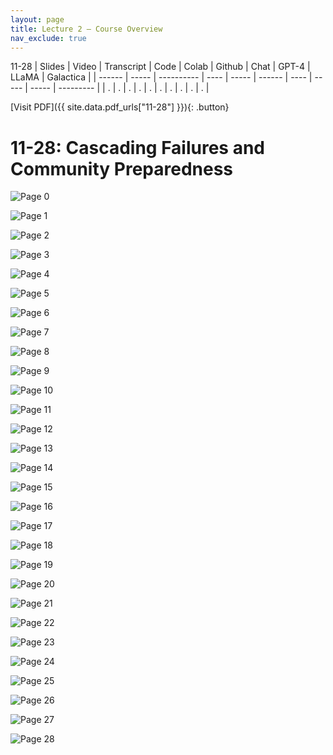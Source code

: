 ```yaml
---
layout: page
title: Lecture 2 – Course Overview
nav_exclude: true
---
```

11-28
| Slides | Video | Transcript | Code | Colab | Github | Chat | GPT-4 | LLaMA | Galactica |
| ------ | ----- | ---------- | ---- | ----- | ------ | ---- | ----- | ----- | --------- |
| .      | .     | .          | .    | .     | .      | .    | .     | .     | .          |

[Visit PDF]({{ site.data.pdf_urls["11-28"] }}){: .button}



# 11-28: Cascading Failures and Community Preparedness

![Page 0]( /CivEng112/assets/slides/11-28/11-28_Lecture.pdf-page0.png )

![Page 1]( /CivEng112/assets/slides/11-28/11-28_Lecture.pdf-page1.png )

![Page 2]( /CivEng112/assets/slides/11-28/11-28_Lecture.pdf-page2.png )

![Page 3]( /CivEng112/assets/slides/11-28/11-28_Lecture.pdf-page3.png )

![Page 4]( /CivEng112/assets/slides/11-28/11-28_Lecture.pdf-page4.png )

![Page 5]( /CivEng112/assets/slides/11-28/11-28_Lecture.pdf-page5.png )

![Page 6]( /CivEng112/assets/slides/11-28/11-28_Lecture.pdf-page6.png )

![Page 7]( /CivEng112/assets/slides/11-28/11-28_Lecture.pdf-page7.png )

![Page 8]( /CivEng112/assets/slides/11-28/11-28_Lecture.pdf-page8.png )

![Page 9]( /CivEng112/assets/slides/11-28/11-28_Lecture.pdf-page9.png )

![Page 10]( /CivEng112/assets/slides/11-28/11-28_Lecture.pdf-page10.png )

![Page 11]( /CivEng112/assets/slides/11-28/11-28_Lecture.pdf-page11.png )

![Page 12]( /CivEng112/assets/slides/11-28/11-28_Lecture.pdf-page12.png )

![Page 13]( /CivEng112/assets/slides/11-28/11-28_Lecture.pdf-page13.png )

![Page 14]( /CivEng112/assets/slides/11-28/11-28_Lecture.pdf-page14.png )

![Page 15]( /CivEng112/assets/slides/11-28/11-28_Lecture.pdf-page15.png )

![Page 16]( /CivEng112/assets/slides/11-28/11-28_Lecture.pdf-page16.png )

![Page 17]( /CivEng112/assets/slides/11-28/11-28_Lecture.pdf-page17.png )

![Page 18]( /CivEng112/assets/slides/11-28/11-28_Lecture.pdf-page18.png )

![Page 19]( /CivEng112/assets/slides/11-28/11-28_Lecture.pdf-page19.png )

![Page 20]( /CivEng112/assets/slides/11-28/11-28_Lecture.pdf-page20.png )

![Page 21]( /CivEng112/assets/slides/11-28/11-28_Lecture.pdf-page21.png )

![Page 22]( /CivEng112/assets/slides/11-28/11-28_Lecture.pdf-page22.png )

![Page 23]( /CivEng112/assets/slides/11-28/11-28_Lecture.pdf-page23.png )

![Page 24]( /CivEng112/assets/slides/11-28/11-28_Lecture.pdf-page24.png )

![Page 25]( /CivEng112/assets/slides/11-28/11-28_Lecture.pdf-page25.png )

![Page 26]( /CivEng112/assets/slides/11-28/11-28_Lecture.pdf-page26.png )

![Page 27]( /CivEng112/assets/slides/11-28/11-28_Lecture.pdf-page27.png )

![Page 28]( /CivEng112/assets/slides/11-28/11-28_Lecture.pdf-page28.png )

